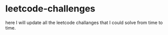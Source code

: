 # leetcode-challenges
 here I will update all the leetcode challanges that I could solve from time to time.
